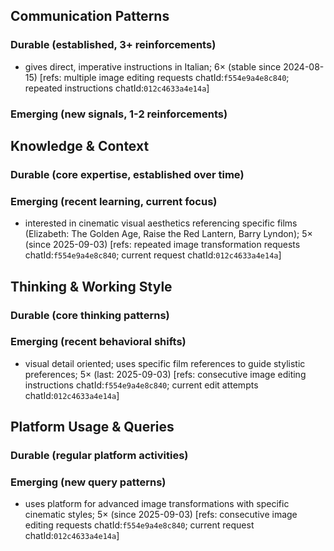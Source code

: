## Communication Patterns
### Durable (established, 3+ reinforcements)
- gives direct, imperative instructions in Italian; 6× (stable since 2024-08-15) [refs: multiple image editing requests chatId:`f554e9a4e8c840`; repeated instructions chatId:`012c4633a4e14a`]

### Emerging (new signals, 1-2 reinforcements)

## Knowledge & Context
### Durable (core expertise, established over time)

### Emerging (recent learning, current focus)
- interested in cinematic visual aesthetics referencing specific films (Elizabeth: The Golden Age, Raise the Red Lantern, Barry Lyndon); 5× (since 2025-09-03) [refs: repeated image transformation requests chatId:`f554e9a4e8c840`; current request chatId:`012c4633a4e14a`]

## Thinking & Working Style
### Durable (core thinking patterns)

### Emerging (recent behavioral shifts)
- visual detail oriented; uses specific film references to guide stylistic preferences; 5× (last: 2025-09-03) [refs: consecutive image editing instructions chatId:`f554e9a4e8c840`; current edit attempts chatId:`012c4633a4e14a`]

## Platform Usage & Queries
### Durable (regular platform activities)

### Emerging (new query patterns)
- uses platform for advanced image transformations with specific cinematic styles; 5× (since 2025-09-03) [refs: consecutive image editing requests chatId:`f554e9a4e8c840`; current request chatId:`012c4633a4e14a`]